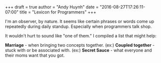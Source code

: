 +++
draft = true
author = "Andy Huynh"
date = "2016-08-27T17:26:11-07:00"
title = "Lexicon for Programmers"
+++

I'm an observer, by nature. It seems like certain phrases or words come up repeatedly during daily standup. Especially when programmers talk shop.

It wouldn't hurt to sound like "one of them." I compiled a list that might help:

**Marriage** - when bringing two concepts together. (ex:)
**Coupled together** - stuck with or be associated with. (ex:)
**Secret Sauce** - what everyone and their moms want that you got.
